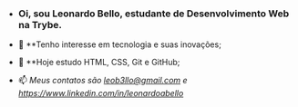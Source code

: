 - ### Oi, sou Leonardo Bello, estudante de Desenvolvimento Web na Trybe.

- 👀 **Tenho interesse em tecnologia e suas inovações;
- 🌱 **Hoje estudo HTML, CSS, Git e GitHub;
- 📫 *Meus contatos são leob3llo@gmail.com e https://www.linkedin.com/in/leonardoabello*
<!---
leob3llo/leob3llo is a ✨ special ✨ repository because its `README.md` (this file) appears on your GitHub profile.
You can click the Preview link to take a look at your changes.
--->
